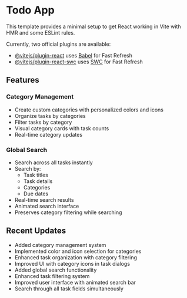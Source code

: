 # Todo App

This template provides a minimal setup to get React working in Vite with HMR and some ESLint rules.

Currently, two official plugins are available:

- [@vitejs/plugin-react](https://github.com/vitejs/vite-plugin-react/blob/main/packages/plugin-react/README.md) uses [Babel](https://babeljs.io/) for Fast Refresh
- [@vitejs/plugin-react-swc](https://github.com/vitejs/vite-plugin-react-swc) uses [SWC](https://swc.rs/) for Fast Refresh

## Features

### Category Management
- Create custom categories with personalized colors and icons
- Organize tasks by categories
- Filter tasks by category
- Visual category cards with task counts
- Real-time category updates

### Global Search
- Search across all tasks instantly
- Search by:
  - Task titles
  - Task details
  - Categories
  - Due dates
- Real-time search results
- Animated search interface
- Preserves category filtering while searching

## Recent Updates
- Added category management system
- Implemented color and icon selection for categories
- Enhanced task organization with category filtering
- Improved UI with category icons in task dialogs
- Added global search functionality
- Enhanced task filtering system
- Improved user interface with animated search bar
- Search through all task fields simultaneously
